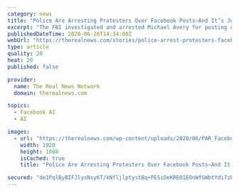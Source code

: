 ```yaml
---
category: news
title: "Police Are Arresting Protesters Over Facebook Posts—And It’s Just The Beginning"
excerpt: "The FBI investigated and arrested Michael Avery for posting on Facebook about a Black Lives ... I believe Clearview AI was the company that originally gave information to law enforcement, but ..."
publishedDateTime: 2020-06-26T14:34:00Z
webUrl: "https://therealnews.com/stories/police-arrest-protesters-facebook-posts-surveillance-technology-social-media"
type: article
quality: 20
heat: 20
published: false

provider:
  name: The Real News Network
  domain: therealnews.com

topics:
  - Facebook AI
  - AI

images:
  - url: "https://therealnews.com/wp-content/uploads/2020/06/PAR_FacebookPost_JPEG-062520.jpg"
    width: 1920
    height: 1080
    isCached: true
    title: "Police Are Arresting Protesters Over Facebook Posts—And It’s Just The Beginning"

secured: "de1PqlByBIFJlysNsyKT/kNfljlptystBq+PESiOeKREO1EOnWfGWbtYdi7zEcYA0rmArXHn/8knCc7Pit+pvNWzcdkbkbPACnLDh3GXkX0DsLENiJCx0K/5zA3DmxFYQr3TJ+CGNcEysnA5s0VsQyjl32j2EIE3Bzn0HEg6duB6+oDdChYfMlN2/8HYCml26AGF1r33mRH6z1nhNwip8pWs5NbX5SR4ykxxdV7EooEe9XFArRz5yloPdYL+jlH1v4J7c74cPoieTko2gPBiIJ+iMLSsmhq1pRAxluqWiE4WoESYNEGyZD1+xa1dIeuwBgswIFqJDo43zEzzpCgmkw==;8Wjt0H6ST9ZfIo6ZLkwZcg=="
---
```


